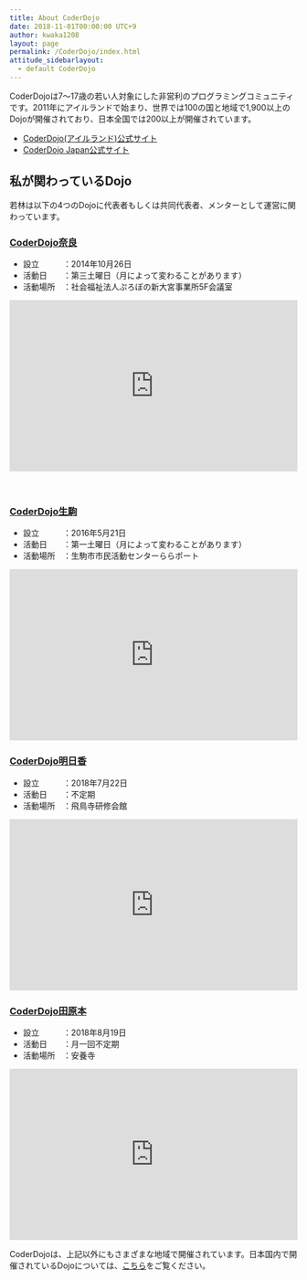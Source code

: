 ```yaml
---
title: About CoderDojo
date: 2018-11-01T00:00:00 UTC+9
author: kwaka1208
layout: page
permalink: /CoderDojo/index.html
attitude_sidebarlayout:
  - default CoderDojo
---
```


CoderDojoは7〜17歳の若い人対象にした非営利のプログラミングコミュニティです。2011年にアイルランドで始まり、世界では100の国と地域で1,900以上のDojoが開催されており、日本全国では200以上が開催されています。
- [CoderDojo(アイルランド)公式サイト](https://coderdojo.com/)
- [CoderDojo Japan公式サイト](https://coderdojo.jp/)

## 私が関わっているDojo
若林は以下の4つのDojoに代表者もしくは共同代表者、メンターとして運営に関わっています。

### [CoderDojo奈良](https://coderdojo-nara-ikoma.github.io/)
<a href="https://www.facebook.com/CoderDojoNara/" target="_blank"><i class="fa fa-facebook fa-2x"></i></a>
<a href="https://twitter.com/CoderDojoNara" target="_blank"><i class="fa fa-twitter fa-2x"></i></a>
- 設立　　　：2014年10月26日
- 活動日　　：第三土曜日（月によって変わることがあります）
- 活動場所　：社会福祉法人ぷろぼの新大宮事業所5F会議室

<iframe src="https://www.google.com/maps/embed?pb=!1m18!1m12!1m3!1d1640.4164628611582!2d135.81252473253886!3d34.68416594997671!2m3!1f0!2f0!3f0!3m2!1i1024!2i768!4f13.1!3m3!1m2!1s0x0%3A0x7704280a62f8de05!2zRmVsbG93IFNoaXAgQ2VudGVyIO-8iOOBt-OCjeOBvOOBrumjn-Wggu-8iQ!5e0!3m2!1sja!2sjp!4v1515917883997" width="100%" height="300" frameborder="0" style="border:0" allowfullscreen></iframe>

　
### [CoderDojo生駒](https://coderdojo-nara-ikoma.github.io/)
<a href="https://www.facebook.com/CoderDojoNara/" target="_blank"><i class="fa fa-facebook fa-2x"></i></a>
<a href="https://twitter.com/CoderDojoNara" target="_blank"><i class="fa fa-twitter fa-2x"></i></a>
- 設立　　　：2016年5月21日
- 活動日　　：第一土曜日（月によって変わることがあります）
- 活動場所　：生駒市市民活動センターららポート

<iframe src="https://www.google.com/maps/embed?pb=!1m18!1m12!1m3!1d3280.525501527698!2d135.6960562148688!3d34.69192329119674!2m3!1f0!2f0!3f0!3m2!1i1024!2i768!4f13.1!3m3!1m2!1s0x600123b9089edb75%3A0x72f3641027e35691!2z55Sf6aeS5biC5b255omAIOW4guawkea0u-WLleaOqOmAsuOCu-ODs-OCv-ODvOOCieOCieODneODvOODiA!5e0!3m2!1sja!2sjp!4v1460431723394" width="100%" height="300" frameborder="0" style="border:0" allowfullscreen></iframe>

### [CoderDojo明日香](https://coderdojo-asuka.github.io/)
<a href="https://www.facebook.com/coderdojo.asuka/" target="_blank"><i class="fa fa-facebook fa-2x"></i></a>
<a href="https://twitter.com/CoderDojoAsuka" target="_blank"><i class="fa fa-twitter fa-2x"></i></a>
- 設立　　　：2018年7月22日
- 活動日　　：不定期
- 活動場所　：飛鳥寺研修会館

<iframe src="https://www.google.com/maps/embed?pb=!1m18!1m12!1m3!1d52593.84061502676!2d135.7733510625244!3d34.52531330268093!2m3!1f0!2f0!3f0!3m2!1i1024!2i768!4f13.1!3m3!1m2!1s0x0%3A0x55996bbf13e9dd8d!2z6aOb6bOl5a-656CU5L-u5Lya6aSo!5e0!3m2!1sja!2sjp!4v1551836347145" width="100%" height="300" frameborder="0" style="border:0" allowfullscreen></iframe>

### [CoderDojo田原本](https://coderdojo-tawaramoto.github.io/)
<a href="https://www.facebook.com/CoderDojoTawaramoto/" target="_blank"><i class="fa fa-facebook fa-2x"></i></a>
- 設立　　　：2018年8月19日
- 活動日　　：月一回不定期
- 活動場所　：安養寺

<iframe src="https://www.google.com/maps/embed?pb=!1m18!1m12!1m3!1d3285.5484765918122!2d135.79204795055682!3d34.5649859803737!2m3!1f0!2f0!3f0!3m2!1i1024!2i768!4f13.1!3m3!1m2!1s0x600133d4176ea5f1%3A0xf6a4400d529e01a9!2z5a6J6aSK5a-6!5e0!3m2!1sja!2sjp!4v1532757944937" width="100%" height="300" frameborder="0" style="border:0" allowfullscreen></iframe>

CoderDojoは、上記以外にもさまざまな地域で開催されています。日本国内で開催されているDojoについては、[こちら](https://coderdojo.jp/)をご覧ください。
